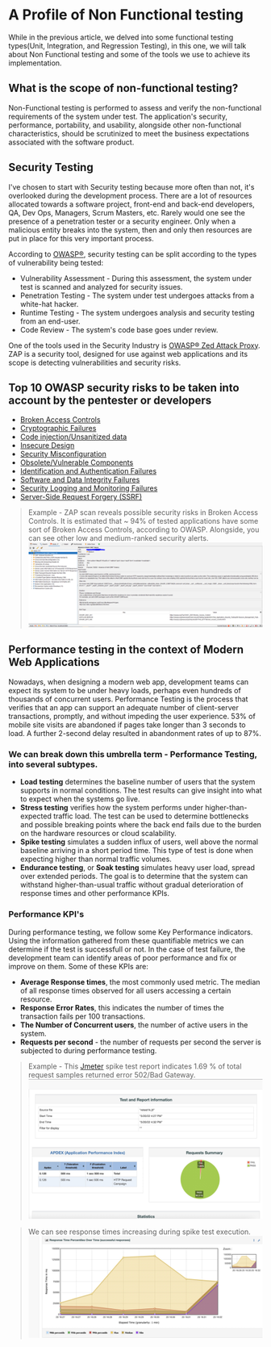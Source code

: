 # A Profile of Non Functional testing

While in the previous article, we delved into some functional testing types(Unit, Integration, and Regression Testing),
in this one, we will talk about Non Functional testing and some of the tools we use to achieve its implementation.

## What is the scope of non-functional testing?

Non-Functional testing is performed to assess and verify the non-functional requirements of the system under test.
The application's security, performance, portability, and usability, alongside other non-functional characteristics, should be scrutinized to meet the business expectations associated with the software product.

## Security Testing
I've chosen to start with Security testing because more often than not, it's overlooked during the development process.
There are a lot of resources allocated towards a software project, front-end and back-end developers, QA, Dev Ops, Managers, Scrum Masters, etc.
Rarely would one see the presence of a penetration tester or a security engineer.
Only when a malicious entity breaks into the system, then and only then resources are put in place for this very important process.

According to [OWASP®](https://owasp.org/), security testing can be split according to the types of vulnerability being tested:

 - Vulnerability Assessment - During this assessment, the system under test is scanned and analyzed for security issues.
 - Penetration Testing - The system under test undergoes attacks from a white-hat hacker.
 - Runtime Testing - The system undergoes analysis and security testing from an end-user.
 - Code Review - The system's code base goes under review.

One of the tools used in the Security Industry is [OWASP® Zed Attack Proxy](https://www.zaproxy.org/https://www.zaproxy.org/).
ZAP is a security tool, designed for use against web applications and its scope is detecting vulnerabilities and security risks.

## Top 10 OWASP security risks to be taken into account by the pentester or developers
 - [Broken Access Controls](https://owasp.org/Top10/A01_2021-Broken_Access_Control/)
 - [Cryptographic Failures](https://owasp.org/Top10/A02_2021-Cryptographic_Failures/)
 - [Code injection/Unsanitized data](https://owasp.org/Top10/A03_2021-Injection/)
 - [Insecure Design](https://owasp.org/Top10/A04_2021-Insecure_Design/)
 - [Security Misconfiguration](https://owasp.org/Top10/A05_2021-Security_Misconfiguration/)
 - [Obsolete/Vulnerable Components](https://owasp.org/Top10/A06_2021-Vulnerable_and_Outdated_Components/https://owasp.org/Top10/A06_2021-Vulnerable_and_Outdated_Components/)
 - [Identification and Authentication Failures](https://owasp.org/Top10/A07_2021-Identification_and_Authentication_Failures/)
 - [Software and Data Integrity Failures](https://owasp.org/Top10/A08_2021-Software_and_Data_Integrity_Failures/)
 - [Security Logging and Monitoring Failures](https://owasp.org/Top10/A09_2021-Security_Logging_and_Monitoring_Failures/)
 - [Server-Side Request Forgery (SSRF)](https://owasp.org/Top10/A10_2021-Server-Side_Request_Forgery_%28SSRF%29/)

>Example - ZAP scan reveals possible security risks in Broken Access Controls.
It is estimated that ~ 94% of tested applications have some sort of Broken Access Controls, according to OWASP.
Alongside, you can see other low and medium-ranked security alerts.
![](/img/ZAP.PNG)

## Performance testing in the context of Modern Web Applications

Nowadays, when designing a modern web app, development teams can expect its system to be under heavy loads, perhaps even hundreds of thousands of concurrent users.
Performance Testing is the process that verifies that an app can support an adequate number of client-server transactions, promptly, and without impeding the user experience.
53% of mobile site visits are abandoned if pages take longer than 3 seconds to load. A further 2-second delay resulted in abandonment rates of up to 87%.

### We can break down this umbrella term - Performance Testing, into several subtypes.
 - **Load testing** determines the baseline number of users that the system supports in normal conditions. The test results can give insight into what to expect when the systems go live.
 - **Stress testing** verifies how the system performs under higher-than-expected traffic load. The test can be used to determine bottlenecks and possible breaking points where the back end fails due to the burden on the hardware resources or cloud scalability.
 - **Spike testing** simulates a sudden influx of users, well above the normal baseline arriving in a short period time. This type of test is done when expecting higher than normal traffic volumes.
 - **Endurance testing**, or **Soak testing** simulates heavy user load, spread over extended periods. The goal is to determine that the system can withstand higher-than-usual traffic without gradual deterioration of response times and other performance KPIs.

### Performance KPI's

During performance testing, we follow some Key Performance indicators. Using the information gathered from these quantifiable metrics we can determine if the test is successfull or not. In the case of test failure, the development team can identify areas of poor performance and fix or improve on them. Some of these KPIs are:

 - **Average Response times**, the most commonly used metric. The median of all response times observed for all users accessing a certain resource.
 - **Response Error Rates**, this indicates the number of times the transaction fails per 100 transactions.
 - **The Number of Concurrent users**, the number of active users in the system.
 - **Requests per second** - the number of requests per second the server is subjected to during performance testing.

>Example - This [Jmeter](https://jmeter.apache.org/) spike test report indicates 1.69 % of total request samples returned error 502/Bad Gateway.
![](/img/JmeterLog.jpg)

>We can see response times increasing during spike test execution.
![](/img/responsePercentile.jpg)